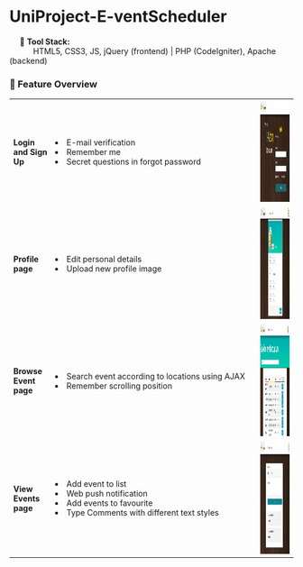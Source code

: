 # UniProject-E-ventScheduler

&emsp; 🧰 **Tool Stack:**   <br>
&emsp;&emsp;&emsp;HTML5, CSS3, JS, jQuery (frontend) | PHP (CodeIgniter), Apache (backend)

### 🔨 Feature Overview
<table>
<tr>
  <td> 
    <b>Login and Sign Up<br></b>  
  </td>
  <td width="350"><li>E-mail verification </li><li>Remember me </li> <li>Secret questions in forgot password </li></td>
  <td><img src="https://github.com/NicoleTYF/UniProject-E-ventScheduler/blob/main/login.PNG" height="180"/></td>
</tr>
  
<tr>
  <td> 
    <b>Profile page<br></b>  
  </td>
  <td width="350"><li>Edit personal details </li> <li>Upload new profile image </li></td>
  <td><img src="https://github.com/NicoleTYF/UniProject-E-ventScheduler/blob/main/profile page.PNG" height="200"/></td>
</tr>

<tr>
  <td> 
    <b>Browse Event page<br></b>  
  </td>
  <td width="350"><li>Search event according to locations using AJAX </li><li>Remember scrolling position </li> </td>
  <td><img src="https://github.com/NicoleTYF/UniProject-E-ventScheduler/blob/main/browse_page.PNG" height="200"/></td>
</tr>

<tr>
  <td> 
    <b>View Events page<br></b>  
  </td>
  <td width="350"><li>Add event to list</li> <li>Web push notification </li><li>Add events to favourite </li> <li>Type Comments with different text styles </li></td>
  <td><img src="https://github.com/NicoleTYF/UniProject-E-ventScheduler/blob/main/comment_sections.PNG" height="200"/></td>
</tr>
</table>
